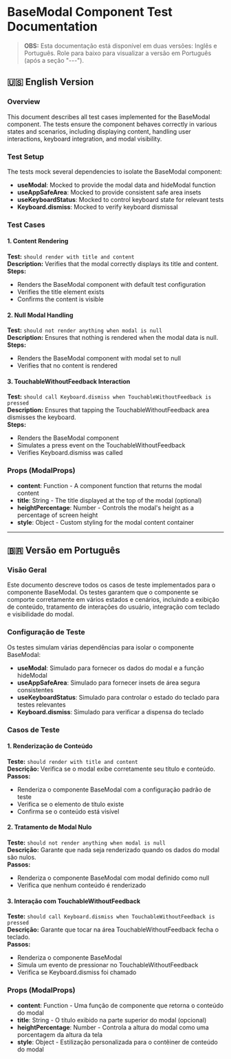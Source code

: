 # BaseModal Component Test Documentation

> **OBS:** Esta documentação está disponível em duas versões: Inglês e Português. Role para baixo para visualizar a versão em Português (após a seção "---").

## 🇺🇸 English Version

### Overview

This document describes all test cases implemented for the BaseModal component. The tests ensure the component behaves correctly in various states and scenarios, including displaying content, handling user interactions, keyboard integration, and modal visibility.

### Test Setup

The tests mock several dependencies to isolate the BaseModal component:

- **useModal**: Mocked to provide the modal data and hideModal function
- **useAppSafeArea**: Mocked to provide consistent safe area insets
- **useKeyboardStatus**: Mocked to control keyboard state for relevant tests
- **Keyboard.dismiss**: Mocked to verify keyboard dismissal

### Test Cases

#### 1. Content Rendering

**Test:** `should render with title and content`  
**Description:** Verifies that the modal correctly displays its title and content.  
**Steps:**

- Renders the BaseModal component with default test configuration
- Verifies the title element exists
- Confirms the content is visible

#### 2. Null Modal Handling

**Test:** `should not render anything when modal is null`  
**Description:** Ensures that nothing is rendered when the modal data is null.  
**Steps:**

- Renders the BaseModal component with modal set to null
- Verifies that no content is rendered

#### 3. TouchableWithoutFeedback Interaction

**Test:** `should call Keyboard.dismiss when TouchableWithoutFeedback is pressed`  
**Description:** Ensures that tapping the TouchableWithoutFeedback area dismisses the keyboard.  
**Steps:**

- Renders the BaseModal component
- Simulates a press event on the TouchableWithoutFeedback
- Verifies Keyboard.dismiss was called

### Props (ModalProps)

- **content**: Function - A component function that returns the modal content
- **title**: String - The title displayed at the top of the modal (optional)
- **heightPercentage**: Number - Controls the modal's height as a percentage of screen height
- **style**: Object - Custom styling for the modal content container

---

## 🇧🇷 Versão em Português

### Visão Geral

Este documento descreve todos os casos de teste implementados para o componente BaseModal. Os testes garantem que o componente se comporte corretamente em vários estados e cenários, incluindo a exibição de conteúdo, tratamento de interações do usuário, integração com teclado e visibilidade do modal.

### Configuração de Teste

Os testes simulam várias dependências para isolar o componente BaseModal:

- **useModal**: Simulado para fornecer os dados do modal e a função hideModal
- **useAppSafeArea**: Simulado para fornecer insets de área segura consistentes
- **useKeyboardStatus**: Simulado para controlar o estado do teclado para testes relevantes
- **Keyboard.dismiss**: Simulado para verificar a dispensa do teclado

### Casos de Teste

#### 1. Renderização de Conteúdo

**Teste:** `should render with title and content`  
**Descrição:** Verifica se o modal exibe corretamente seu título e conteúdo.  
**Passos:**

- Renderiza o componente BaseModal com a configuração padrão de teste
- Verifica se o elemento de título existe
- Confirma se o conteúdo está visível

#### 2. Tratamento de Modal Nulo

**Teste:** `should not render anything when modal is null`  
**Descrição:** Garante que nada seja renderizado quando os dados do modal são nulos.  
**Passos:**

- Renderiza o componente BaseModal com modal definido como null
- Verifica que nenhum conteúdo é renderizado

#### 3. Interação com TouchableWithoutFeedback

**Teste:** `should call Keyboard.dismiss when TouchableWithoutFeedback is pressed`  
**Descrição:** Garante que tocar na área TouchableWithoutFeedback fecha o teclado.  
**Passos:**

- Renderiza o componente BaseModal
- Simula um evento de pressionar no TouchableWithoutFeedback
- Verifica se Keyboard.dismiss foi chamado

### Props (ModalProps)

- **content**: Function - Uma função de componente que retorna o conteúdo do modal
- **title**: String - O título exibido na parte superior do modal (opcional)
- **heightPercentage**: Number - Controla a altura do modal como uma porcentagem da altura da tela
- **style**: Object - Estilização personalizada para o contêiner de conteúdo do modal
